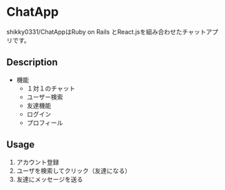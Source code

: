 ChatApp
====
shikky0331/ChatAppはRuby on Rails とReact.jsを組み合わせたチャットアプリです。
## Description
- 機能  
  - １対１のチャット  
  - ユーザー検索  
  - 友達機能  
  - ログイン  
  - プロフィール
## Usage
1. アカウント登録  
1. ユーザを検索してクリック（友達になる）  
1. 友達にメッセージを送る
